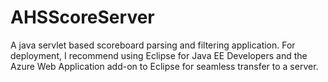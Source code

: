 # AHSScoreServer
A java servlet based scoreboard parsing and filtering application. For deployment, I recommend using Eclipse for Java EE Developers and the Azure Web Application add-on to Eclipse for seamless transfer to a server.
